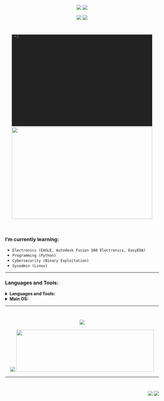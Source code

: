 <p align="center">
  <a href="https://linkedin.com/in/patrick-di-fazio-9a0b72145"> </a>
  <img src="https://img.shields.io/badge/LinkedIn-blue?style=flat&logo=linkedin&labelColor=blue" />
  <img src="https://img.shields.io/github/followers/blessedrebus.svg?style=social&label=Follow&maxAge=2592000" /> 
</p>

<p align="center">
  <img src="https://img.shields.io/badge/NVIDIA-GTX1070-76B900?style=for-the-badge&logo=nvidia&logoColor=white" />
  <img src="https://img.shields.io/badge/Intel-Core_i5_6th-0071C5?style=for-the-badge&logo=intel&logoColor=white" />
</p>

<br />

<p align="center">
  <img width="460" height="300" src="https://github.com/BlessedRebuS/BlessedRebuS/blob/main/img/myself.gif" />
  <img width="460" height="300" src="https://i.pinimg.com/originals/70/37/d4/7037d478852af21357f038fac2d2e9f6.gif" />
</p>

<br />

<h3 align="left">I’m currently learning:</h3>

- `Electronics (EAGLE, Autodesk Fusion 360 Electronics, EasyEDA)` 
- `Programming (Python)` 
- `Cybersecurity (Binary Exploitation)`
- `Sysadmin (Linux)`

<hr />

<h3 align="left">Languages and Tools:</h3>

<details>
  <summary><b>Languages and Tools:</b></summary>
  <br />

  <a href="https://www.cprogramming.com/" target="_blank"> <img src="https://raw.githubusercontent.com/devicons/devicon/master/icons/c/c-original.svg" alt="c" width="40" height="40" /> </a>
  <a href="https://www.java.com" target="_blank"> <img src="https://raw.githubusercontent.com/devicons/devicon/master/icons/java/java-original.svg" alt="java" width="40" height="40" /> </a>
  <a href="https://www.python.org" target="_blank"> <img src="https://raw.githubusercontent.com/devicons/devicon/master/icons/python/python-original.svg" alt="python" width="40" height="40" /> </a>
  <a href="https://www.arduino.cc/" target="_blank"> <img src="https://cdn.worldvectorlogo.com/logos/arduino-1.svg" alt="arduino" width="40" height="40" /> </a>
  <a href="https://www.gnu.org/software/bash/" target="_blank"> <img src="https://www.vectorlogo.zone/logos/gnu_bash/gnu_bash-icon.svg" alt="bash" width="40" height="40" /> </a>
  <a href="https://www.docker.com/" target="_blank"> <img src="https://raw.githubusercontent.com/devicons/devicon/master/icons/docker/docker-original-wordmark.svg" alt="docker" width="40" height="40" /> </a>
  <a href="https://mariadb.org/" target="_blank"> <img src="https://www.vectorlogo.zone/logos/mariadb/mariadb-icon.svg" alt="mariadb" width="40" height="40" /> </a>
</details>

<details>
  <summary><b>Main OS:</b></summary>
  <br />
  <a href="https://www.linux.org/" target="_blank"> <img src="https://raw.githubusercontent.com/devicons/devicon/master/icons/linux/linux-original.svg" alt="linux" width="40" height="40" /> </a>
  <a href="https://www.linux.org/" target="_blank"> <img src="https://upload.wikimedia.org/wikipedia/commons/5/5f/Windows_logo_-_2012.svg" alt="linux" width="40" height="40" /> </a>
</details>

<hr/>
  <br/>
    <p align="center">
        <img height="137px" src="https://github-readme-streak-stats.herokuapp.com/?user=blessedrebus&hide_border=true&theme=darcula" />
    </p>
    <p align="center">
        <img height="137px" src="https://github-readme-stats.vercel.app/api?username=blessedrebus&hide_title=true&hide_border=true&show_icons=true&include_all_commits=true&count_private=true&line_height=21&theme=darcula" /> 
        <img height="137px" width="450" src="https://github-readme-stats.vercel.app/api/top-langs/?username=blessedrebus&hide=html&hide_title=true&hide_border=true&layout=compact&langs_count=8&theme=darcula" />
    </p>

<hr/>
<br/>
<p align="right">
<img src="https://komarev.com/ghpvc/?username=blessedrebus&style=plastic&label=Views" />
<img src="https://badges.pufler.dev/years/blessedrebus" />
</p>

<!-- This part is inspired by https://github.com/brunotacca/brunotacca --> 

